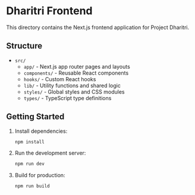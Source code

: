 # Dharitri Frontend

This directory contains the Next.js frontend application for Project Dharitri.

## Structure

- `src/`
  - `app/` - Next.js app router pages and layouts
  - `components/` - Reusable React components
  - `hooks/` - Custom React hooks
  - `lib/` - Utility functions and shared logic
  - `styles/` - Global styles and CSS modules
  - `types/` - TypeScript type definitions

## Getting Started

1. Install dependencies:
   ```bash
   npm install
   ```

2. Run the development server:
   ```bash
   npm run dev
   ```

3. Build for production:
   ```bash
   npm run build
   ```
